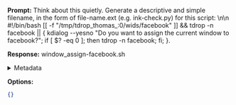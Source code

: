 **Prompt:**
Think about this quietly. Generate a descriptive and simple filename, in the form of file-name.ext (e.g. ink-check.py) for this script: \n\n #!/bin/bash [[ -f "/tmp/tdrop_thomas_:0/wids/facebook" ]] && tdrop -n facebook || { kdialog --yesno "Do you want to assign the current window to facebook?"; if [ $? -eq 0 ]; then tdrop -n facebook; fi; }.

**Response:**
window_assign-facebook.sh

<details><summary>Metadata</summary>

- Duration: 825 ms
- Datetime: 2023-07-30T12:35:03.114363
- Model: gpt-3.5-turbo-0613

</details>

**Options:**
```json
{}
```

